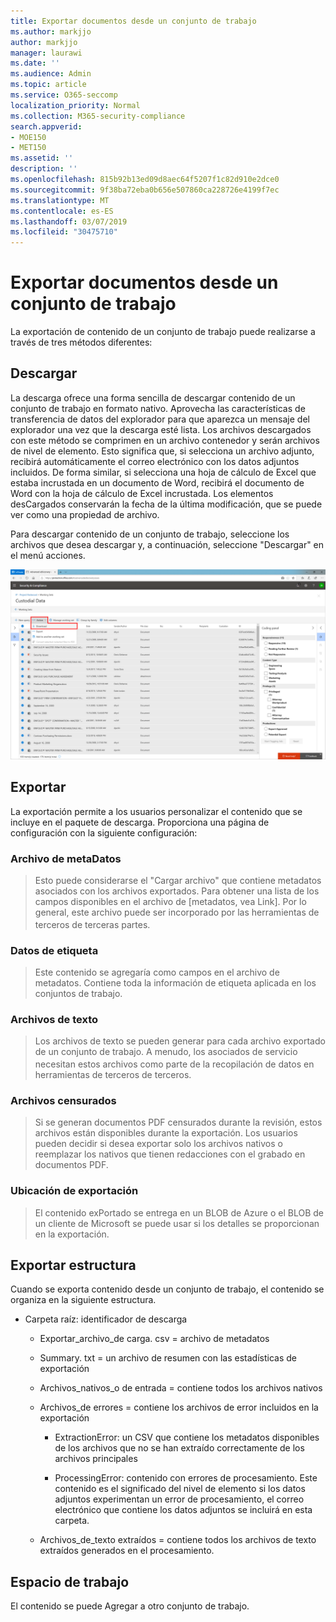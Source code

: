 ```yaml
---
title: Exportar documentos desde un conjunto de trabajo
ms.author: markjjo
author: markjjo
manager: laurawi
ms.date: ''
ms.audience: Admin
ms.topic: article
ms.service: O365-seccomp
localization_priority: Normal
ms.collection: M365-security-compliance
search.appverid:
- MOE150
- MET150
ms.assetid: ''
description: ''
ms.openlocfilehash: 815b92b13ed09d8aec64f5207f1c82d910e2dce0
ms.sourcegitcommit: 9f38ba72eba0b656e507860ca228726e4199f7ec
ms.translationtype: MT
ms.contentlocale: es-ES
ms.lasthandoff: 03/07/2019
ms.locfileid: "30475710"
---
```

# <a name="export-documents-from-a-working-set"></a>Exportar documentos desde un conjunto de trabajo

La exportación de contenido de un conjunto de trabajo puede realizarse a través de tres métodos diferentes:

## <a name="download"></a>Descargar

La descarga ofrece una forma sencilla de descargar contenido de un conjunto de trabajo en formato nativo. Aprovecha las características de transferencia de datos del explorador para que aparezca un mensaje del explorador una vez que la descarga esté lista. Los archivos descargados con este método se comprimen en un archivo contenedor y serán archivos de nivel de elemento. Esto significa que, si selecciona un archivo adjunto, recibirá automáticamente el correo electrónico con los datos adjuntos incluidos. De forma similar, si selecciona una hoja de cálculo de Excel que estaba incrustada en un documento de Word, recibirá el documento de Word con la hoja de cálculo de Excel incrustada. Los elementos desCargados conservarán la fecha de la última modificación, que se puede ver como una propiedad de archivo.

Para descargar contenido de un conjunto de trabajo, seleccione los archivos que desea descargar y, a continuación, seleccione "Descargar" en el menú acciones.

![Una captura de pantalla de una descripción de equipo generada automáticamente](../media/eDiscoDownload.png)

## <a name="export"></a>Exportar

La exportación permite a los usuarios personalizar el contenido que se incluye en el paquete de descarga. Proporciona una página de configuración con la siguiente configuración:

### <a name="metadata-file"></a>Archivo de metaDatos

> Esto puede considerarse el "Cargar archivo" que contiene metadatos asociados con los archivos exportados. Para obtener una lista de los campos disponibles en el archivo de \[metadatos, vea Link\]. Por lo general, este archivo puede ser incorporado por las herramientas de terceros de terceras partes.<sup></sup>

### <a name="tag-data"></a>Datos de etiqueta

> Este contenido se agregaría como campos en el archivo de metadatos. Contiene toda la información de etiqueta aplicada en los conjuntos de trabajo.

### <a name="text-files"></a>Archivos de texto

> Los archivos de texto se pueden generar para cada archivo exportado de un conjunto de trabajo. A menudo, los asociados de servicio necesitan estos archivos como parte de la recopilación de datos<sup></sup> en herramientas de terceros de terceros.

### <a name="redacted-files"></a>Archivos censurados

> Si se generan documentos PDF censurados durante la revisión, estos archivos están disponibles durante la exportación. Los usuarios pueden decidir si desea exportar solo los archivos nativos o reemplazar los nativos que tienen redacciones con el grabado en documentos PDF.

### <a name="export-location"></a>Ubicación de exportación

> El contenido exPortado se entrega en un BLOB de Azure o el BLOB de un cliente de Microsoft se puede usar si los detalles se proporcionan en la exportación.

## <a name="export-structure"></a>Exportar estructura

Cuando se exporta contenido desde un conjunto de trabajo, el contenido se organiza en la siguiente estructura.

  - Carpeta raíz: identificador de descarga
    
      - Exportar\_archivo\_de carga. csv = archivo de metadatos
    
      - Summary. txt = un archivo de resumen con las estadísticas de exportación
    
      - Archivos\_nativos\_o de entrada = contiene todos los archivos nativos
    
      - Archivos\_de errores = contiene los archivos de error incluidos en la exportación
        
          - ExtractionError: un CSV que contiene los metadatos disponibles de los archivos que no se han extraído correctamente de los archivos principales
        
          - ProcessingError: contenido con errores de procesamiento. Este contenido es el significado del nivel de elemento si los datos adjuntos experimentan un error de procesamiento, el correo electrónico que contiene los datos adjuntos se incluirá en esta carpeta.
    
      - Archivos\_de\_texto extraídos = contiene todos los archivos de texto extraídos generados en el procesamiento.

## <a name="working-set"></a>Espacio de trabajo

El contenido se puede Agregar a otro conjunto de trabajo.